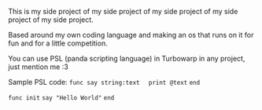 This is my side project of my side project of my side project of my side project of my side project.

Based around my own coding language and making an os that runs on it for fun and for a little competition.

You can use PSL (panda scripting language) in Turbowarp in any project, just mention me :3

Sample PSL code:
`func say string:text`
`  print @text`
`end`

`func init`
  `say "Hello World"`
`end`
